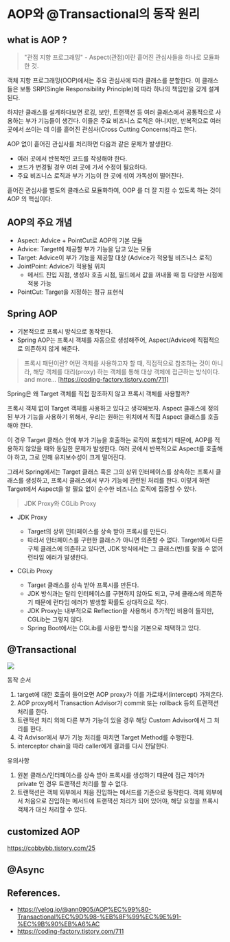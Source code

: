 # AOP와 @Transactional의 동작 원리

## what is AOP ?

> "관점 지향 프로그래밍" - Aspect(관점)이란 흩어진 관심사들을 하나로 모듈화 한 것.

객체 지항 프로그래밍(OOP)에서는 주요 관심사에 따라 클래스를 분할한다. 이 클래스들은 보통 SRP(Single Responsibility Principle)에 따라 하나의 책임만을 갖게 설계된다.

하지만 클래스를 설계하다보면 로깅, 보안, 트랜잭션 등 여러 클래스에서 공통적으로 사용하는 부가 기능들이 생긴다. 이들은 주요 비즈니스 로직은 아니지만, 반복적으로 여러 곳에서 쓰이는 데 이를 흩어진 관심사(Cross Cutting Concerns)라고 한다.

AOP 없이 흩어진 관심사를 처리하면 다음과 같은 문제가 발생한다.

- 여러 곳에서 반복적인 코드를 작성해야 한다.
- 코드가 변경될 경우 여러 곳에 가서 수정이 필요하다.
- 주요 비즈니스 로직과 부가 기능이 한 곳에 섞여 가독성이 떨어진다.

흩어진 관심사를 별도의 클래스로 모듈화하여, OOP 를 더 잘 지킬 수 있도록 하는 것이 AOP 의 핵심이다.

## AOP의 주요 개념

- Aspect: Advice + PointCut로 AOP의 기본 모듈
- Advice: Target에 제공할 부가 기능을 담고 있는 모듈
- Target: Advice이 부가 기능을 제공할 대상 (Advice가 적용될 비즈니스 로직)
- JointPoint: Advice가 적용될 위치
  - 메서드 진입 지점, 생성자 호출 시점, 필드에서 값을 꺼내올 때 등 다양한 시점에 적용 가능
- PointCut: Target을 지정하는 정규 표현식

## Spring AOP

- 기본적으로 프록시 방식으로 동작한다.
- Spring AOP는 프록시 객체를 자동으로 생성해주어, Aspect/Advice에 직접적으로 의존하지 않게 해준다.

> 프록시 패턴이란?
> 어떤 객체를 사용하고자 할 때, 직접적으로 참조하는 것이 아니라, 해당 객체를 대리(proxy) 하는 객체를 통해 대상 객체에 접근하는 방식이다.
> and more... [https://coding-factory.tistory.com/711]

Spring은 왜 Target 객체를 직접 참조하지 않고 프록시 객체를 사용할까?

프록시 객체 없이 Target 객체를 사용하고 있다고 생각해보자. Aspect 클래스에 정의된 부가 기능을 사용하기 위해서, 우리는 원하는 위치에서 직접 Aspect 클래스를 호출해야 한다.

이 경우 Target 클래스 안에 부가 기능을 호출하는 로직이 포함되기 때문에, AOP를 적용하지 않았을 때와 동일한 문제가 발생한다. 여러 곳에서 반복적으로 Aspect를 호출해야 하고, 그로 인해 유지보수성이 크게 떨어진다.

그래서 Spring에서는 Target 클래스 혹은 그의 상위 인터페이스를 상속하는 프록시 클래스를 생성하고, 프록시 클래스에서 부가 기능에 관련된 처리를 한다. 이렇게 하면 Target에서 Aspect을 알 필요 없이 순수한 비즈니스 로직에 집중할 수 있다.

> JDK Proxy와 CGLib Proxy

- JDK Proxy

  - Target의 상위 인터페이스를 상속 받아 프록시를 만든다.
  - 따라서 인터페이스를 구현한 클래스가 아니면 의존할 수 없다. Target에서 다른 구체 클래스에 의존하고 있다면, JDK 방식에서는 그 클래스(빈)를 찾을 수 없어 런타임 에러가 발생한다.

- CGLib Proxy
  - Target 클래스를 상속 받아 프록시를 만든다.
  - JDK 방식과는 달리 인터페이스를 구현하지 않아도 되고, 구체 클래스에 의존하기 때문에 런타임 에러가 발생할 확률도 상대적으로 적다.
  - JDK Proxy는 내부적으로 Reflection을 사용해서 추가적인 비용이 들지만, CGLib는 그렇지 않다.
  - Spring Boot에서는 CGLib를 사용한 방식을 기본으로 채택하고 있다.

## @Transactional

![](https://velog.velcdn.com/images/ann0905/post/56a48b12-b2d0-4071-b09e-959e585551bb/image.png)

동작 순서

1. target에 대한 호출이 들어오면 AOP proxy가 이를 가로채서(intercept) 가져온다.
2. AOP proxy에서 Transaction Advisor가 commit 또는 rollback 등의 트랜잭션 처리를 한다.
3. 트랜잭션 처리 외에 다른 부가 기능이 있을 경우 해당 Custom Advisor에서 그 처리를 한다.
4. 각 Advisor에서 부가 기능 처리를 마치면 Target Method를 수행한다.
5. interceptor chain을 따라 caller에게 결과를 다시 전달한다.

유의사항

1. 원본 클래스/인터페이스를 상속 받아 프록시를 생성하기 때문에 접근 제어가 private 인 경우 트랜잭션 처리를 할 수 없다.
2. 트랜잭션은 객체 외부에서 처음 진입하는 메서드를 기준으로 동작한다. 객체 외부에서 처음으로 진입하는 메서드에 트랜잭션 처리가 되어 있어야, 해당 요청을 프록시 객체가 대신 처리할 수 있다.

## customized AOP

https://cobbybb.tistory.com/25

## @Async

## References.

- https://velog.io/@ann0905/AOP%EC%99%80-Transactional%EC%9D%98-%EB%8F%99%EC%9E%91-%EC%9B%90%EB%A6%AC
- https://coding-factory.tistory.com/711
